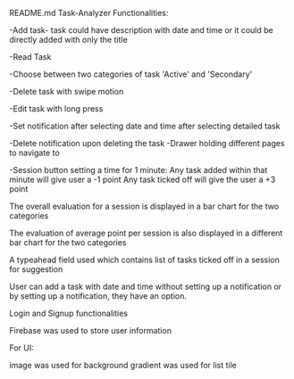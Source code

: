 README.md
Task-Analyzer
Functionalities:

-Add task- task could have description with date and time or it could be directly added with only the title

-Read Task

-Choose between two categories of task 'Active' and 'Secondary'

-Delete task with swipe motion

-Edit task with long press

-Set notification after selecting date and time after selecting detailed task

-Delete notification upon deleting the task -Drawer holding different pages to navigate to

-Session button setting a time for 1 minute: Any task added within that minute will give user a -1 point Any task ticked off will give the user a +3 point

The overall evaluation for a session is displayed in a bar chart for the two categories

The evaluation of average point per session is also displayed in a different bar chart for the two categories

A typeahead field used which contains list of tasks ticked off in a session for suggestion

User can add a task with date and time without setting up a notification or by setting up a notification, they have an option.

Login and Signup functionalities

Firebase was used to store user information

For UI:

image was used for background gradient was used for list tile